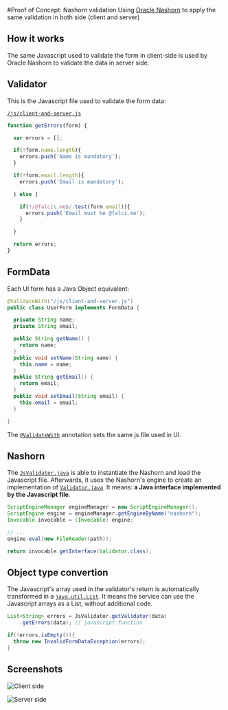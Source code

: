 #Proof of Concept: Nashorn validation
Using [Oracle Nashorn](http://www.oracle.com/technetwork/articles/java/jf14-nashorn-2126515.html) to apply the same validation in both side (client and server)

## How it works
The same Javascript used to validate the form in client-side is used by Oracle Nashorn to validate the data in server side.

## Validator
This is the Javascript file used to validate the form data:

[`/js/client-and-server.js`](/src/main/webapp/js/client-and-server.js)

```js
function getErrors(form) {

  var errors = [];

  if(!form.name.length){
    errors.push('Name is mandatory');
  }

  if(!form.email.length){
    errors.push('Email is mandatory');

  } else {

    if(!/@falci\.me$/.test(form.email)){
      errors.push('Email must be @falci.me');
    }

  }

  return errors;
}

```

## FormData
Each UI form has a Java Object equivalent:
```java
@ValidateWith("/js/client-and-server.js")
public class UserForm implements FormData {

  private String name;
  private String email;

  public String getName() {
    return name;
  }
  public void setName(String name) {
    this.name = name;
  }
  public String getEmail() {
    return email;
  }
  public void setEmail(String email) {
    this.email = email;
  }

}
```

The [`@ValidateWith`](/src/main/java/me/falci/tcc/poc/javascript/annotation/ValidateWith.java) annotation sets the same js file used in UI.

## Nashorn
The [`JsValidator.java`](src/main/java/me/falci/tcc/poc/javascript/JsValidator.java) is able to instantiate the Nashorn and load the Javascript file. Afterwards, it uses the Nashorn's engine to create an implementation of [`Validator.java`](/src/main/java/me/falci/tcc/poc/javascript/Validator.java). It means: **a Java interface implemented by the Javascript file**.
```java
ScriptEngineManager engineManager = new ScriptEngineManager();
ScriptEngine engine = engineManager.getEngineByName("nashorn");
Invocable invocable = (Invocable) engine;

// ...
engine.eval(new FileReader(path));

return invocable.getInterface(Validator.class);
```

##  Object type convertion
The Javascript's array used in the validator's return is automatically transformed in a [`java.util.List`](http://docs.oracle.com/javase/8/docs/api/java/util/List.html). It means the service can use the Javascript arrays as a List, without additional code.

```java
List<String> errors = JsValidator.getValidator(data)
    .getErrors(data); // javascript function

if(!errors.isEmpty()){
  throw new InvalidFormDataException(errors);
}
```

## Screenshots
![Client side](https://s3.amazonaws.com/upload.screenshot.co/e4d50cb098 "Client side")

![Server side](https://s3.amazonaws.com/upload.screenshot.co/a5e6e397b3 "Server side")
